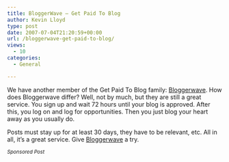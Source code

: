 ```yaml
---
title: BloggerWave – Get Paid To Blog
author: Kevin Lloyd
type: post
date: 2007-07-04T21:20:59+00:00
url: /bloggerwave-get-paid-to-blog/
views:
  - 10
categories:
  - General

---
```

We have another member of the Get Paid To Blog family: <a href="http://www.bloggerwave.com" onclick="submitIframeBlogId3392OppId4('1')" target="_blank">Bloggerwave</a>. How does Bloggerwave differ? Well, not by much, but they are still a great service. You sign up and wait 72 hours until your blog is approved. After this, you log on and log for opportunities. Then you just blog your heart away as you usually do.

Posts must stay up for at least 30 days, they have to be relevant, etc. All in all, it&#8217;s a great service. Give <a href="http://www.bloggerwave.com" onclick="submitIframeBlogId3392OppId4('1')" target="_blank">Bloggerwave</a> a try.

<small><em>Sponsored Post</em></small>